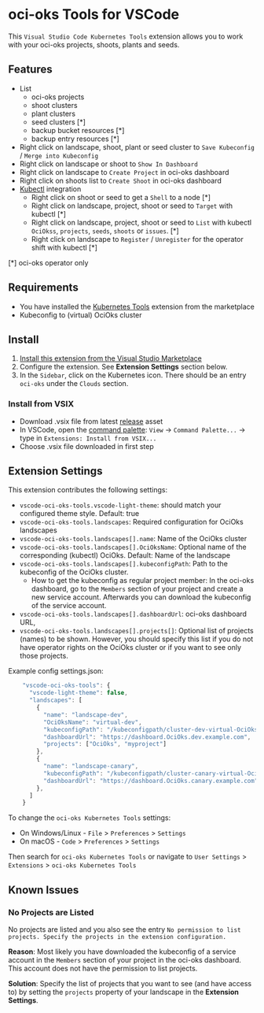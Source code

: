 # oci-oks Tools for VSCode

This `Visual Studio Code Kubernetes Tools` extension allows you to work with your oci-oks projects, shoots, plants and seeds.

## Features

- List
  - oci-oks projects
  - shoot clusters
  - plant clusters
  - seed clusters [*]
  - backup bucket resources [*]
  - backup entry resources [*]
- Right click on landscape, shoot, plant or seed cluster to `Save Kubeconfig` / `Merge into Kubeconfig`
- Right click on landscape or shoot to `Show In Dashboard`
- Right click on landscape to `Create Project` in oci-oks dashboard
- Right click on shoots list to `Create Shoot` in oci-oks dashboard
- [Kubectl](https://github.com/oracle/oci) integration
  - Right click on shoot or seed to get a `Shell` to a node [*]
  - Right click on landscape, project, shoot or seed to `Target` with kubectl [*]
  - Right click on landscape, project, shoot or seed to `List` with kubectl `OciOkss`, `projects`, `seeds`, `shoots` or `issues`. [*]
  - Right click on landscape to `Register` / `Unregister` for the operator shift with kubectl [*]

[*] oci-oks operator only

## Requirements
- You have installed the [Kubernetes Tools](https://marketplace.visualstudio.com/items?itemName=ms-kubernetes-tools.vscode-kubernetes-tools) extension from the marketplace
- Kubeconfig to (virtual) OciOks cluster

## Install
1. [Install this extension from the Visual Studio Marketplace](https://marketplace.visualstudio.com/items?itemName=oci-oks.vscode-oci-oks-tools)
2. Configure the extension. See **Extension Settings** section below.
3. In the `Sidebar`, click on the Kubernetes icon. There should be an entry `oci-oks` under the `Clouds` section.

### Install from VSIX

* Download .vsix file from latest [release](https://github.com/oci-oks/vscode-oci-oks-tools/releases) asset
* In VSCode, open the [command palette](https://code.visualstudio.com/docs/getstarted/tips-and-tricks#_command-palette): `View` -> `Command Palette...` -> type in `Extensions: Install from VSIX...`
* Choose .vsix file downloaded in first step

## Extension Settings

This extension contributes the following settings:

* `vscode-oci-oks-tools.vscode-light-theme`: should match your configured theme style. Default: true
* `vscode-oci-oks-tools.landscapes`: Required configuration for OciOks landscapes
* `vscode-oci-oks-tools.landscapes[].name`: Name of the OciOks cluster
* `vscode-oci-oks-tools.landscapes[].OciOksName`: Optional name of the corresponding (kubectl) OciOks. Default: Name of the landscape
* `vscode-oci-oks-tools.landscapes[].kubeconfigPath`: Path to the kubeconfig of the OciOks cluster.
  * How to get the kubeconfig as regular project member: In the oci-oks dashboard, go to the `Members` section of your project and create a new service account. Afterwards you can download the kubeconfig of the service account.
* `vscode-oci-oks-tools.landscapes[].dashboardUrl`: oci-oks dashboard URL,
* `vscode-oci-oks-tools.landscapes[].projects[]`: Optional list of projects (names) to be shown. However, you should specify this list if you do not have operator rights on the OciOks cluster or if you want to see only those projects.

Example config settings.json:
```js
    "vscode-oci-oks-tools": {
      "vscode-light-theme": false,
      "landscapes": [
        {
          "name": "landscape-dev",
          "OciOksName": "virtual-dev",
          "kubeconfigPath": "/kubeconfigpath/cluster-dev-virtual-OciOks/kubeconfig.yaml",
          "dashboardUrl": "https://dashboard.OciOks.dev.example.com",
          "projects": ["OciOks", "myproject"]
        },
        {
          "name": "landscape-canary",
          "kubeconfigPath": "/kubeconfigpath/cluster-canary-virtual-OciOks/kubeconfig.yaml",
          "dashboardUrl": "https://dashboard.OciOks.canary.example.com"
        },
      ]
    }
```

To change the `oci-oks Kubernetes Tools` settings:
* On Windows/Linux - `File` > `Preferences` > `Settings`
* On macOS - `Code` > `Preferences` > `Settings`

Then search for `oci-oks Kubernetes Tools` or navigate to `User Settings` > `Extensions` > `oci-oks Kubernetes Tools`

## Known Issues
### No Projects are Listed
No projects are listed and you also see the entry `No permission to list projects. Specify the projects in the extension configuration.`

**Reason**: Most likely you have downloaded the kubeconfig of a service account in the `Members` section of your project in the oci-oks dashboard. This account does not have the permission to list projects.

**Solution**: Specify the list of projects that you want to see (and have access to) by setting the `projects` property of your landscape in the **Extension Settings**.
